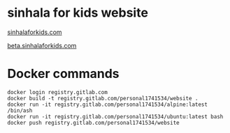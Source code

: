 # sinhala for kids website

[sinhalaforkids.com](https://sinhalaforkids.com)

[beta.sinhalaforkids.com](https://beta.sinhalaforkids.com)

# Docker commands

```
docker login registry.gitlab.com
docker build -t registry.gitlab.com/personal1741534/website .
docker run -it registry.gitlab.com/personal1741534/alpine:latest /bin/ash
docker run -it registry.gitlab.com/personal1741534/ubuntu:latest bash
docker push registry.gitlab.com/personal1741534/website
```
